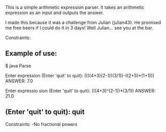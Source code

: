This is a simple arithmetic expression parser.
It takes an arithmetic expression as an input and outputs the answer.

I made this because it was a challenge from Julian (julian43). He promised me free beers if I could do it in 3 days!
Well Julian... see you at the bar.

Constraints: 

Example of use:
------------------------------------------------
$ java Parse 

Enter expression (Enter 'quit' to quit): 
((((4+3)*(2-1))*(3/1))-((2+5)*(1+1)))
ANSWER: 7.0


Enter expressio sion (Enter 'quit' to quit): 
(((4+3)^(2-1))*(3/1))
ANSWER: 21.0

(Enter 'quit' to quit): 
quit
------------------------------------------------

Constraints:
    -No fractional powers


